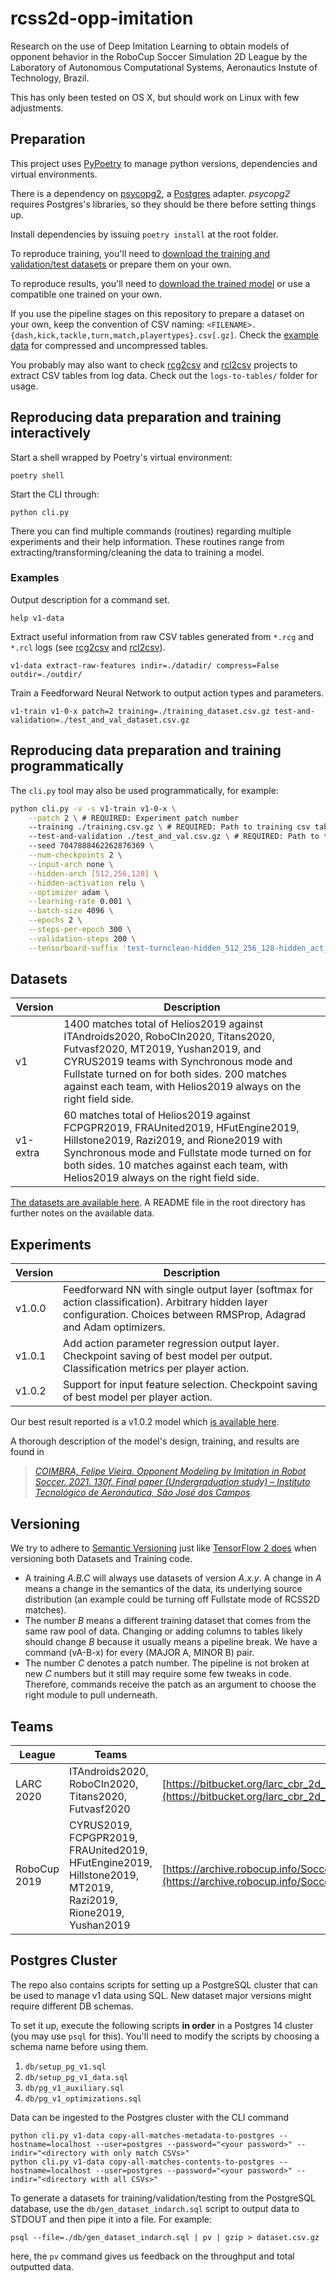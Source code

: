 # rcss2d-opp-imitation

Research on the use of Deep Imitation Learning to obtain models of opponent behavior in the RoboCup Soccer Simulation 2D League by the Laboratory of Autonomous Computational Systems, Aeronautics Instute of Technology, Brazil.

This has only been tested on OS X, but should work on Linux with few adjustments.

## Preparation

This project uses [PyPoetry](https://python-poetry.org/) to manage python versions, dependencies and virtual environments.

There is a dependency on [psycopg2](https://www.psycopg.org/docs/), a [Postgres](https://www.postgresql.org/) adapter. _psycopg2_ requires Postgres's libraries, so they should be there before setting things up.

Install dependencies by issuing `poetry install` at the root folder.

To reproduce training, you'll need to [download the training and validation/test datasets](https://1drv.ms/u/s!AvytUx8S4DbMhrcVv6n09UNvfMpKQw?e=mlJNq2) or prepare them on your own.

To reproduce results, you'll need to [download the trained model](https://1drv.ms/u/s!AvytUx8S4DbMhroa7sK82xuQs_XIzg?e=xAh4cv) or use a compatible one trained on your own.

If you use the pipeline stages on this repository to prepare a dataset on your own, keep the convention of CSV naming:
`<FILENAME>.{dash,kick,tackle,turn,match,playertypes}.csv[.gz]`. Check the [example data](./tests/data/) for compressed and uncompressed tables.

You probably may also want to check [rcg2csv](https://github.com/FelipeCoimbra/librcsc) and [rcl2csv](https://gitlab.com/FelipeCoimbra/rcl2csv/) projects to extract CSV tables from log data. Check out the `logs-to-tables/` folder for usage.

## Reproducing data preparation and training interactively

Start a shell wrapped by Poetry's virtual environment:

```
poetry shell
```

Start the CLI through:

```
python cli.py
```

There you can find multiple commands (routines) regarding multiple experiments and their help information.
These routines range from extracting/transforming/cleaning the data to training a model.

### Examples

Output description for a command set.
```
help v1-data
```

Extract useful information from raw CSV tables generated from `*.rcg` and `*.rcl` logs (see [rcg2csv](https://github.com/FelipeCoimbra/librcsc) and [rcl2csv](https://gitlab.com/FelipeCoimbra/rcl2csv/)).
```
v1-data extract-raw-features indir=./datadir/ compress=False outdir=./outdir/
```

Train a Feedforward Neural Network to output action types and parameters. 
```
v1-train v1-0-x patch=2 training=./training_dataset.csv.gz test-and-validation=./test_and_val_dataset.csv.gz
```

## Reproducing data preparation and training programmatically

The `cli.py` tool may also be used programmatically, for example:

```bash
python cli.py -v -s v1-train v1-0-x \
    --patch 2 \ # REQUIRED: Experiment patch number
    --training ./training.csv.gz \ # REQUIRED: Path to training csv table
    --test-and-validation ./test_and_val.csv.gz \ # REQUIRED: Path to test and validation csv table
    --seed 7047888462262876369 \
    --num-checkpoints 2 \
    --input-arch none \
    --hidden-arch [512,256,128] \
    --hidden-activation relu \
    --optimizer adam \
    --learning-rate 0.001 \
    --batch-size 4096 \
    --epochs 2 \
    --steps-per-epoch 300 \
    --validation-steps 200 \
    --tensorboard-suffix 'test-turnclean-hidden_512_256_128-hidden_act_relu-lrate0001-adam-batch4096-epochs200-stepsperepoch300-valsteps200' ;
```

## Datasets

| Version  | Description |
|----------|-------------|
|   v1     | 1400 matches total of Helios2019 against ITAndroids2020, RoboCIn2020, Titans2020, Futvasf2020, MT2019, Yushan2019, and CYRUS2019 teams with Synchronous mode and Fullstate turned on for both sides. 200 matches against each team, with Helios2019 always on the right field side. |
| v1-extra | 60 matches total of Helios2019 against FCPGPR2019, FRAUnited2019, HFutEngine2019, Hillstone2019, Razi2019, and Rione2019 with Synchronous mode and Fullstate mode turned on for both sides. 10 matches against each team, with Helios2019 always on the right field side. |

[The datasets are available here](https://1drv.ms/u/s!AvytUx8S4DbMhrcVv6n09UNvfMpKQw?e=mlJNq2).
A README file in the root directory has further notes on the available data.

## Experiments

| Version | Description |
|---------|-------------|
| v1.0.0  | Feedforward NN with single output layer (softmax for action classification). Arbitrary hidden layer configuration. Choices between RMSProp, Adagrad and Adam optimizers. |
| v1.0.1  | Add action parameter regression output layer. Checkpoint saving of best model per output. Classification metrics per player action. |
| v1.0.2  | Support for input feature selection. Checkpoint saving of best model per player action. |

Our best result reported is a v1.0.2 model which [is available here](https://1drv.ms/u/s!AvytUx8S4DbMhroa7sK82xuQs_XIzg?e=xAh4cv).

A thorough description of the model's design, training, and results are found in 
>[_COIMBRA, Felipe Vieira. Opponent Modeling by Imitation in Robot Soccer. 2021. 130f. Final paper (Undergraduation study) – Instituto Tecnológico de Aeronáutica, São José dos Campos_](http://www.bdita.bibl.ita.br/TGsDigitais/78003.pdf).

## Versioning

We try to adhere to [Semantic Versioning](https://semver.org/spec/v2.0.0.html) just like [TensorFlow 2 does](tensorflow.org/datasets/datasets_versioning) when versioning both Datasets and Training code.

- A training *A.B.C* will always use datasets of version *A.x.y*. A change in *A* means a change in the semantics of the data, its underlying source distribution (an example could be turning off Fullstate mode of RCSS2D matches).
- The number *B* means a different training dataset that comes from the same raw pool of data. Changing or adding columns to tables likely should change *B* because it usually means a pipeline break. We have a command (vA-B-x) for every (MAJOR A, MINOR B) pair.
- The number *C* denotes a patch number. The pipeline is not broken at new *C* numbers but it still may require some few tweaks in code.
Therefore, commands receive the patch as an argument to choose the right module to pull underneath.

## Teams

|    League    | Teams | Download Link |
|--------------|-------|-------------------------|
| LARC 2020 | ITAndroids2020, RoboCIn2020, Titans2020, Futvasf2020 | [https://bitbucket.org/larc_cbr_2d_simulation/larc-cbr-2020-simulation-2d/src/master/](https://bitbucket.org/larc_cbr_2d_simulation/larc-cbr-2020-simulation-2d/src/master/)
| RoboCup 2019 | CYRUS2019, FCPGPR2019, FRAUnited2019, HFutEngine2019, Hillstone2019, MT2019, Razi2019, Rione2019, Yushan2019 | [https://archive.robocup.info/Soccer/Simulation/2D/binaries/RoboCup/2019/Elimination/](https://archive.robocup.info/Soccer/Simulation/2D/binaries/RoboCup/2019/Elimination/) |


## Postgres Cluster

The repo also contains scripts for setting up a PostgreSQL cluster that can be used to manage v1 data using SQL.
New dataset major versions might require different DB schemas.

To set it up, execute the following scripts **in order** in a Postgres 14 cluster (you may use `psql` for this).
You'll need to modify the scripts by choosing a schema name before using them.

1. `db/setup_pg_v1.sql`
2. `db/setup_pg_v1_data.sql`
3. `db/pg_v1_auxiliary.sql`
4. `db/pg_v1_optimizations.sql`

Data can be ingested to the Postgres cluster with the CLI command
```console
python cli.py v1-data copy-all-matches-metadata-to-postgres --hostname=localhost --user=postgres --password="<your password>" --indir="<directory with only match CSVs>"
python cli.py v1-data copy-all-matches-contents-to-postgres --hostname=localhost --user=postgres --password="<your password>" --indir="<directory with all CSVs>"
```

To generate a datasets for training/validation/testing from the PostgreSQL database, use the `db/gen_dataset_indarch.sql` script to output data to STDOUT and then pipe it into a file. For example:
```console
psql --file=./db/gen_dataset_indarch.sql | pv | gzip > dataset.csv.gz
```
here, the `pv` command gives us feedback on the throughput and total outputted data.
